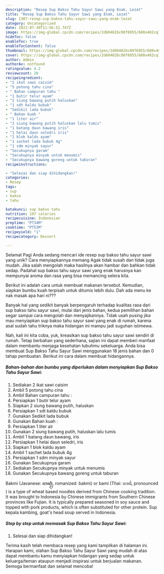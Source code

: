 ```yaml
---
description: "Resep Sup Bakso Tahu Sayur Sawi yang Enak, Lezat"
title: "Resep Sup Bakso Tahu Sayur Sawi yang Enak, Lezat"
slug: 1307-resep-sup-bakso-tahu-sayur-sawi-yang-enak-lezat
category: Uncategorized
date: 2022-07-30T11:56:51.747Z
image: https://img-global.cpcdn.com/recipes/2d604826c08f6955/680x482cq70/sup-bakso-tahu-sayur-sawi-foto-resep-utama.jpg
hideToc: false
enableToc: true
enableTocContent: false
thumbnail: https://img-global.cpcdn.com/recipes/2d604826c08f6955/680x482cq70/sup-bakso-tahu-sayur-sawi-foto-resep-utama.jpg
cover: https://img-global.cpcdn.com/recipes/2d604826c08f6955/680x482cq70/sup-bakso-tahu-sayur-sawi-foto-resep-utama.jpg
author: Admin
authorAv: notfound
ratingvalue: 4.2
reviewcount: 20
recipeingredient:
- "2 ikat sawi caisim"
- "5 potong tahu cina"
- " Bahan campuran tahu "
- "1 butir telur ayam"
- "2 siung bawang putih haluskan"
- "1 sdt kaldu bubuk"
- "Sedikit lada bubuk"
- " Bahan kuah "
- "1 liter air"
- "2 siung bawang putih haluskan lalu tumis"
- "1 batang daun bawang iris"
- "1 helai daun seledri iris"
- "1 blok kaldu ayam"
- "1 sachet lada bubuk 4g"
- "1 sdm minyak sayur"
- "Secukupnya garam"
- "Secukupnya minyak untuk menumis"
- "Secukupnya bawang goreng untuk taburan"
recipeinstructions:

- "Selesai dan siap dihidangkan!"
categories:
- Resep
tags:
- sup
- bakso
- tahu

katakunci: sup bakso tahu 
nutrition: 197 calories
recipecuisine: Indonesian
preptime: "PT34M"
cooktime: "PT53M"
recipeyield: "1"
recipecategory: Dessert

---
```



Selamat Pagi Anda sedang mencari ide resep sup bakso tahu sayur sawi yang unik? Cara menyiapkannya memang Agak tidak susah dan tidak juga mudah. Jika salah mengolah maka hasilnya akan hambar dan bahkan tidak sedap. Padahal sup bakso tahu sayur sawi yang enak harusnya kan mempunyai aroma dan rasa yang bisa memancing selera kita.


Berikut ini adalah cara untuk membuat makanan tersebut. Kemudian, siapkan bumbu kuah terpisah untuk ditumis lebih dulu. Dah ada menu ke nak masak apa hari ni???

Banyak hal yang sedikit banyak berpengaruh terhadap kualitas rasa dari sup bakso tahu sayur sawi, mulai dari jenis bahan, kedua pemilihan bahan segar sampai cara mengolah dan menyajikannya. Tidak usah pusing jika mau menyiapkan sup bakso tahu sayur sawi yang enak di rumah, karena asal sudah tahu triknya maka hidangan ini mampu jadi suguhan istimewa.


Nah, kali ini kita coba, yuk, kreasikan sup bakso tahu sayur sawi sendiri di rumah. Tetap berbahan yang sederhana, sajian ini dapat memberi manfaat dalam membantu menjaga kesehatan tubuhmu sekeluarga. Anda bisa membuat Sup Bakso Tahu Sayur Sawi menggunakan 18 jenis bahan dan 0 tahap pembuatan. Berikut ini cara dalam membuat hidangannya.

<!--inarticleads1-->

##### Bahan-bahan dan bumbu yang diperlukan dalam menyiapkan Sup Bakso Tahu Sayur Sawi:

1. Sediakan 2 ikat sawi caisim
1. Ambil 5 potong tahu cina
1. Ambil  Bahan campuran tahu :
1. Persiapkan 1 butir telur ayam
1. Siapkan 2 siung bawang putih, haluskan
1. Persiapkan 1 sdt kaldu bubuk
1. Gunakan Sedikit lada bubuk
1. Gunakan  Bahan kuah :
1. Persiapkan 1 liter air
1. Gunakan 2 siung bawang putih, haluskan lalu tumis
1. Ambil 1 batang daun bawang, iris
1. Persiapkan 1 helai daun seledri, iris
1. Siapkan 1 blok kaldu ayam
1. Ambil 1 sachet lada bubuk 4g
1. Persiapkan 1 sdm minyak sayur
1. Gunakan Secukupnya garam
1. Sediakan Secukupnya minyak untuk menumis
1. Gunakan Secukupnya bawang goreng untuk taburan


Bakmi (Javanese: ꦧꦏ꧀ꦩꦶ, romanized: bakmi) or bami (Thai: บะหมี่, pronounced ) is a type of wheat based noodles derived from Chinese cooking tradition. It was brought to Indonesia by Chinese immigrants from Southern Chinese provinces like Fujian. It is typically prepared seasoned in soy sauce and topped with pork products, which is often substituted for other protein. Sup kepala kambing, goat&#39;s head soup served in Indonesia. 

<!--inarticleads2-->

##### Step by step untuk memasak Sup Bakso Tahu Sayur Sawi:


1. Selesai dan siap dihidangkan!



Terima kasih telah membaca resep yang kami tampilkan di halaman ini. Harapan kami, olahan Sup Bakso Tahu Sayur Sawi yang mudah di atas dapat membantu kamu menyiapkan hidangan yang sedap untuk keluarga/teman ataupun menjadi inspirasi untuk berjualan makanan. Semoga bermanfaat dan selamat mencoba!
